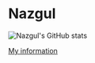 # Nazgul

![Nazgul's GitHub stats](https://github-readme-stats.vercel.app/api?username=NazgulM&count_private=true)

[My information](https://maniyasovan.wixsite.com/nazgulm)

